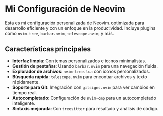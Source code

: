 # Mi Configuración de Neovim

Esta es mi configuración personalizada de Neovim, optimizada para desarrollo eficiente y con un enfoque en la productividad. Incluye plugins como `nvim-tree`, `barbar.nvim`, `telescope.nvim`, y más.

## Características principales
- **Interfaz limpia**: Con temas personalizados e iconos minimalistas.
- **Gestión de pestañas**: Usando `barbar.nvim` para una navegación fluida.
- **Explorador de archivos**: `nvim-tree.lua` con iconos personalizados.
- **Búsqueda rápida**: `telescope.nvim` para encontrar archivos y texto rápidamente.
- **Soporte para Git**: Integración con `gitsigns.nvim` para ver cambios en tiempo real.
- **Autocompletado**: Configuración de `nvim-cmp` para un autocompletado inteligente.
- **Sintaxis mejorada**: Con `treesitter` para resaltado y análisis de código.

